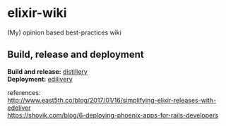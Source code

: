 # elixir-wiki
(My) opinion based best-practices wiki


## Build, release and deployment  

**Build and release:** [distillery](https://github.com/bitwalker/distillery)  
**Deployment:** [edilivery](https://github.com/boldpoker/edeliver)

references:  
http://www.east5th.co/blog/2017/01/16/simplifying-elixir-releases-with-edeliver  
https://shovik.com/blog/6-deploying-phoenix-apps-for-rails-developers
